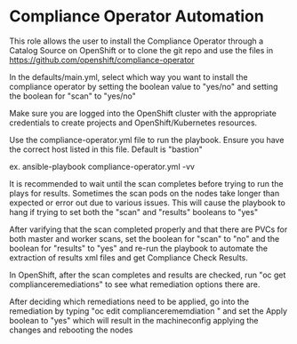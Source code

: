 # Compliance Operator Automation

This role allows the user to install the Compliance Operator through a Catalog Source on OpenShift or to clone the git repo and use the files in https://github.com/openshift/compliance-operator

In the defaults/main.yml, select which way you want to install the compliance operator by setting the boolean value to "yes/no" and setting the boolean for "scan" to "yes/no"

Make sure you are logged into the OpenShift cluster with the appropriate credentials to create projects and OpenShift/Kubernetes resources.

Use the compliance-operator.yml file to run the playbook.  Ensure you have the correct host listed in this file.  Default is "bastion"

  ex. ansible-playbook compliance-operator.yml -vv

It is recommended to wait until the scan completes before trying to run the plays for results.  Sometimes the scan pods on the nodes take longer than expected or error out due to various issues.  This will cause the playbook to hang if trying to set both the "scan" and "results" booleans to "yes"

After varifying that the scan completed properly and that there are PVCs for both master and worker scans, set the boolean for "scan" to "no" and the boolean for "results" to "yes" and re-run the playbook to automate the extraction of results xml files and get Compliance Check Results.  


In OpenShift, after the scan completes and results are checked, run "oc get complianceremediations" to see what remediation options there are.  

After deciding which remediations need to be applied, go into the remediation by typing "oc edit compliancerememdiation <name of remediation>" and set the Apply boolean to "yes" which will result in the machineconfig applying the changes and rebooting the nodes
